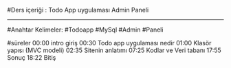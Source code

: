 #Ders içeriği :  Todo App uygulaması Admin Paneli 
<hr>
#Anahtar Kelimeler:  #Todoapp #MySql #Admin #Paneli


#süreler
00:00 intro giriş
00:30 Todo app uygulaması nedir 
01:00 Klasör yapısı (MVC modeli)
02:35 Sitenin anlatımı 
07:25 Kodlar ve Veri tabanı 
17:55 Sonuç 
18:22 Bitiş